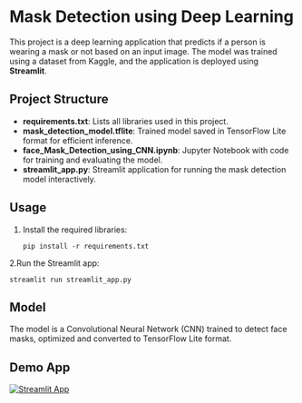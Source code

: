 # Mask Detection using Deep Learning
This project is a deep learning application that predicts if a person is wearing a mask or not based on an input image. The model was trained using a dataset from Kaggle, and the application is deployed using **Streamlit**.

## Project Structure 
* **requirements.txt**: Lists all libraries used in this project. 
* **mask_detection_model.tflite**: Trained model saved in TensorFlow Lite format for efficient inference. 
* **face_Mask_Detection_using_CNN.ipynb**: Jupyter Notebook with code for training and evaluating the model.
* **streamlit_app.py**: Streamlit application for running the mask detection model interactively.

## Usage 
1. Install the required libraries:
   ```
   pip install -r requirements.txt
   ```
   
2.Run the Streamlit app: 
```
streamlit run streamlit_app.py
```

## Model
The model is a Convolutional Neural Network (CNN) trained to detect face masks, optimized and converted to TensorFlow Lite format.

## Demo App

[![Streamlit App](https://static.streamlit.io/badges/streamlit_badge_black_white.svg)](https://facemask-project.streamlit.app/)
